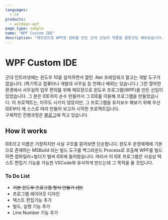 ```yaml
---
languages:
  - C#
products:
  - windows-wpf
page_type: sample
name: "WPF Custom IDE"
description: "메모장으로 WPF용 IDE를 만든 군대 선임의 작품을 클론코딩 해보았습니다."
---
```


# WPF Custom IDE

군대 인트라넷에는 윈도우 10을 설치하면서 깔린 .Net 프레임워크 말고는 개발 도구가 없습니다. (특기학교 컴퓨터나 개발대 사무실 등 언제나 예외는 있습니다.) 그런 열악한 환경에서 사무실의 업무 편의를 위해 메모장으로 윈도우 프로그램(WPF)을 만든 선임이 있었습니다. 그 분은 IDE까지 손수 만들어서 그 IDE를 이용해 프로그램을 만들었습니다.
이 프로젝트는, 아무도 시키지 않았지만, 그 프로그램을 유지보수 해보기 위해 우선 IDE부터 제 스스로 따라 만들어 보고자 시작한 프로젝트입니다.
<br>구체적인 진행과정은 [블로그](https://chinpa.tistory.com)에 적고 있습니다.

## How it works

IDE라고 이름은 거창하지만 사실 구조를 뜯어보면 단순합니다.
윈도우 운영체제에 기본으로 존재하는 MSBuild 라는 빌드 도구를 백그라운드 Process로 호출해 WPF를 빌드하면 컴파일러+빌더가 벌써 IDE에 들어왔습니다.
따라서 이 IDE 프로그램은 사실상 텍스트 편집기 기능을 가능한 VSCode와 유사하게 만드는데 그 목적을 둘 것입니다.

### To Do List

- ~~기본 윈도우 프로그램 형식 만들기 (완)~~
- 프로그램 레이아웃 디자인
- 텍스트 편집기능 추가
- 빌드, 실행 기능 추가
- Line Number 기능 추가
